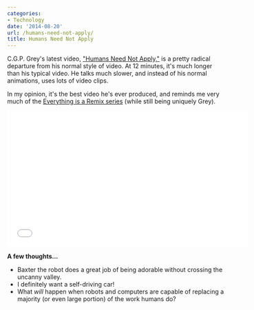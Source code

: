 ```yaml
---
categories:
- Technology
date: '2014-08-20'
url: /humans-need-not-apply/
title: Humans Need Not Apply
---
```


C.G.P. Grey's latest video, ["Humans Need Not Apply,"](https://www.youtube.com/watch?v=7Pq-S557XQU) is a pretty radical departure from his normal style of video. At 12 minutes, it's much longer than his typical video. He talks much slower, and instead of his normal animations, uses lots of video clips.

In my opinion, it's the best video he's ever produced, and reminds me very much of the [Everything is a Remix series](http://everythingisaremix.info/) (while still being uniquely Grey).

<div class="fluid-vids"><iframe width="560" height="315" src="//www.youtube.com/embed/7Pq-S557XQU" frameborder="0" allowfullscreen></iframe></div>

**A few thoughts...**

* Baxter the robot does a great job of being adorable without crossing the uncanny valley.
* I definitely want a self-driving car!
* What *will* happen when robots and computers are capable of replacing a majority (or even large portion) of the work humans do?